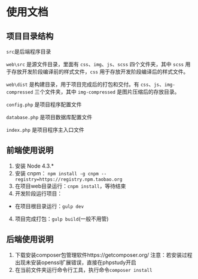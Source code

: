 # 使用文档

## 项目目录结构

`src`是后端程序目录

`web\src` 是源文件目录，里面有 `css`、`img`、`js`、`scss` 四个文件夹，其中 `scss` 用于存放开发阶段编译前的样式文件，`css` 用于存放开发阶段编译后的样式文件。

`web\dist` 是构建目录，用于项目完成后的打包和交付。有 `css`、`js`、`img-compressed` 三个文件夹，其中 `img-compressed` 是图片压缩后的存放目录。

`config.php` 是项目程序配置文件

`database.php` 是项目数据库配置文件

`index.php` 是项目程序主入口文件

## 前端使用说明

1. 安装 Node 4.3.*
2. 安装 cnpm： `npm install -g cnpm --registry=https://registry.npm.taobao.org`
3. 在项目web目录运行：`cnpm install`，等待结束
3. 开发阶段运行项目：
 - 在项目根目录运行：`gulp dev`
4. 项目完成打包：`gulp build`(一般不用管)

## 后端使用说明

1. 下载安装composer包管理软件https://getcomposer.org/      注意：若安装过程出现未安装openssl扩展错误，直接在phpstudy开启
2. 在当前文件夹运行命令行工具，执行命令`composer install`



